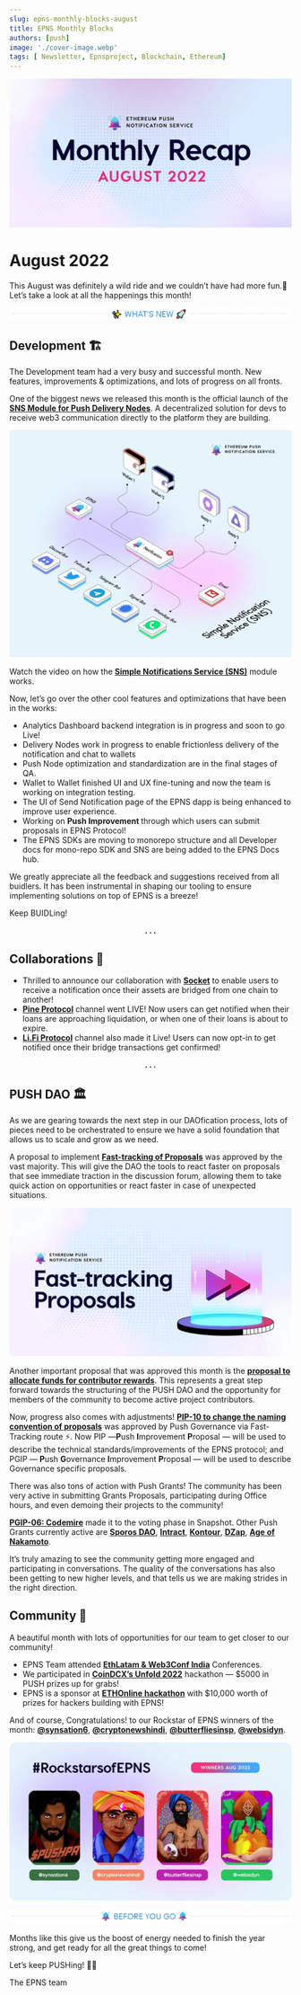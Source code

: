 ```yaml
---
slug: epns-monthly-blocks-august
title: EPNS Monthly Blocks
authors: [push]
image: './cover-image.webp'
tags: [ Newsletter, Epnsproject, Blockchain, Ethereum]
---
```


![Cover image of EPNS Monthly Blocks](./cover-image.webp)

<!--customheaderpoint-->
# August 2022<br/>

This August was definitely a wild ride and we couldn’t have had more fun.🎢 Let’s take a look at all the happenings this month!

<!--truncate-->

![What's New](./image-1.webp)

## Development 🏗️
The Development team had a very busy and successful month. New features, improvements & optimizations, and lots of progress on all fronts.

One of the biggest news we released this month is the official launch of the <a href="https://twitter.com/epnsproject/status/1560271342255030272?s=20&t=2TfqW862B366mF0cWxBDWQ&utm_source=substack&utm_medium=email"><b>SNS Module for Push Delivery Nodes</b></a>. A decentralized solution for devs to receive web3 communication directly to the platform they are building.

![Simple Notification Service](./image-2.webp)

Watch the video on how the <a href="https://twitter.com/epnsproject/status/1562817085172076544?s=20&t=zL2LIRWfK0dnv9KeXrOHfA&utm_source=substack&utm_medium=email"><b>Simple Notifications Service (SNS)</b></a> module works.

Now, let’s go over the other cool features and optimizations that have been in the works:

- Analytics Dashboard backend integration is in progress and soon to go Live!
- Delivery Nodes work in progress to enable frictionless delivery of the notification and chat to wallets
- Push Node optimization and standardization are in the final stages of QA.
- Wallet to Wallet finished UI and UX fine-tuning and now the team is working on integration testing.
- The UI of Send Notification page of the EPNS dapp is being enhanced to improve user experience.
- Working on <b>Push Improvement </b> through which users can submit proposals in EPNS Protocol!
- The EPNS SDKs are moving to monorepo structure and all Developer docs for mono-repo SDK and SNS are being added to the EPNS Docs hub.

We greatly appreciate all the feedback and suggestions received from all buidlers. It has been instrumental in shaping our tooling to ensure implementing solutions on top of EPNS is a breeze!

Keep BUIDLing! 

<center><b>.  .  .</b></center>

## Collaborations 🎎
- Thrilled to announce our collaboration with <a href="https://twitter.com/epnsproject/status/1557773985554632704?s=20&t=PVAqZUWRAc1av5x49Il0eQ&utm_source=substack&utm_medium=email"><b>Socket</b></a> to enable users to receive a notification once their assets are bridged from one chain to another!
- <a href="https://twitter.com/epnsproject/status/1555191864198070276?s=20&t=36Isc08JB9n7jfI0E9bzlg&utm_source=substack&utm_medium=email"><b>Pine Protocol</b></a> channel went LIVE! Now users can get notified when their loans are approaching liquidation, or when one of their loans is about to expire.
- <a href="https://twitter.com/epnsproject/status/1554527559865745408?s=20&t=36Isc08JB9n7jfI0E9bzlg&utm_source=substack&utm_medium=email"><b>Li.Fi Protocol</b></a> channel also made it Live! Users can now opt-in to get notified once their bridge transactions get confirmed!

<center><b>.  .  .</b></center>

## PUSH DAO 🏛️
As we are gearing towards the next step in our DAOfication process, lots of pieces need to be orchestrated to ensure we have a solid foundation that allows us to scale and grow as we need.

A proposal to implement <a href="https://twitter.com/epnsproject/status/1560003393850056704?s=20&t=2TfqW862B366mF0cWxBDWQ&utm_source=substack&utm_medium=email"><b>Fast-tracking of Proposals</b></a> was approved by the vast majority. This will give the DAO the tools to react faster on proposals that see immediate traction in the discussion forum, allowing them to take quick action on opportunities or react faster in case of unexpected situations.

![Fast Tracking Proposals](./image-3.webp)

Another important proposal that was approved this month is the <a href="https://snapshot.org/?utm_source=substack&utm_medium=email#/epns.eth/proposal/0xf9256481d3869d9d4ceb5596dc618cbf51be6585c1b6fcd03733eafa14240756"><b>proposal to allocate funds for contributor rewards</b></a>. This represents a great step forward towards the structuring of the PUSH DAO and the opportunity for members of the community to become active project contributors.

Now, progress also comes with adjustments! <a href="https://snapshot.org/?utm_source=substack&utm_medium=email#/epns.eth/proposal/0x8c44b949f2b3d9963a82991e0f8e98afb1e3d4df241683ed53c925dad62b222e"><b>PIP-10 to change the naming convention of proposals</b></a> was approved by Push Governance via Fast-Tracking route ⚡. Now PIP —<b>P</b>ush <b>I</b>mprovement <b>P</b>roposal — will be used to describe the technical standards/improvements of the EPNS protocol; and PGIP — <b>P</b>ush <b>G</b>overnance <b>I</b>mprovement <b>P</b>roposal — will be used to describe Governance specific proposals.

There was also tons of action with Push Grants! The community has been very active in submitting Grants Proposals, participating during Office hours, and even demoing their projects to the community!

<a href="https://snapshot.org/?utm_source=substack&utm_medium=email#/epns.eth/proposal/0x6ce6aa2e2b358503fdc79d8d7449f5785d2778ad53ae1156c3fbc8b0b2a8ff73"><b>PGIP-06: Codemire</b></a> made it to the voting phase in Snapshot. Other Push Grants currently active are <a href="https://substack.com/redirect/64343fc9-12de-44d1-93f1-826329741afd?r=3rawm"><b>Sporos DAO</b></a>, <a href="https://substack.com/redirect/e0012b79-d7c4-4f7e-8107-23fa4276a516?r=3rawm"><b>Intract</b></a>, <a href="https://substack.com/redirect/3fa8f241-cac4-4a03-9e60-af3a20721f6c?r=3rawm"><b>Kontour</b></a>, <a href="https://substack.com/redirect/d6b1d067-786c-4a2b-89fa-6a3c888a43ae?r=3rawm"><b>DZap</b></a>, <a href="https://substack.com/redirect/3eb3daa5-715e-4a0f-86ec-a59c1ba5bc9a?r=3rawm"><b>Age of Nakamoto</b></a>.

It’s truly amazing to see the community getting more engaged and participating in conversations. The quality of the conversations has also been getting to new higher levels, and that tells us we are making strides in the right direction.

## Community 🎪
A beautiful month with lots of opportunities for our team to get closer to our community!

- EPNS Team attended <a href="https://twitter.com/epnsproject/status/1557810225524121603?s=20&t=PVAqZUWRAc1av5x49Il0eQ&utm_source=substack&utm_medium=email"><b>EthLatam & Web3Conf India</b></a> Conferences.
- We participated in <a href="https://twitter.com/epnsproject/status/1561639275048800256?s=20&t=zL2LIRWfK0dnv9KeXrOHfA&utm_source=substack&utm_medium=email"><b>CoinDCX’s Unfold 2022</b></a> hackathon — $5000 in PUSH prizes up for grabs!
- EPNS is a sponsor at <a href="https://twitter.com/epnsproject/status/1562865894854107142?s=20&t=zL2LIRWfK0dnv9KeXrOHfA&utm_source=substack&utm_medium=email"><b>ETHOnline hackathon</b></a> with $10,000 worth of prizes for hackers building with EPNS!

And of course, Congratulations! to our Rockstar of EPNS winners of the month: <a href="https://twitter.com/epnsproject/status/1557003868630040576?s=20&t=PVAqZUWRAc1av5x49Il0eQ&utm_source=substack&utm_medium=email"><b>@synsation6</b></a>, <a href="https://twitter.com/epnsproject/status/1554391809937543169?s=20&t=36Isc08JB9n7jfI0E9bzlg&utm_source=substack&utm_medium=email"><b>@cryptonewshindi</b></a>, <a href="https://twitter.com/epnsproject/status/1559593521073758208?s=20&t=2TfqW862B366mF0cWxBDWQ&utm_source=substack&utm_medium=email"><b>@butterfliesinsp</b></a>, <a href="https://twitter.com/epnsproject/status/1562078279779385345?s=20&t=zL2LIRWfK0dnv9KeXrOHfA&utm_source=substack&utm_medium=email"><b>@websidyn</b></a>.

![Rockstars](./image-4.webp)

![Before You Go](./image-5.webp)

Months like this give us the boost of energy needed to finish the year strong, and get ready for all the great things to come!

Let’s keep PUSHing! 💪🏼

The EPNS team


